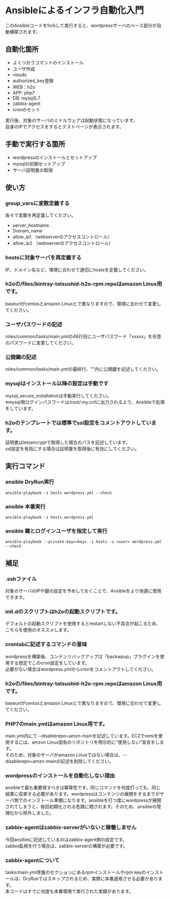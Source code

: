 # Ansibleによるインフラ自動化入門

このAnsibleコードをforkして実行すると、wordpressサーバのベース部分が自動構築されます。

## 自動化箇所
* よくつかうコマンドのインストール
* ユーザ作成
* visudo
* authorized_key登録
* WEB：h2o
* APP: php7
* DB: mysql5.7
* zabbix-agent
* cronのセット

実行後、対象のサーバのミドルウェアは起動状態になっています。<br>
自身のIPでアクセスをするとテストページが表示されます。

## 手動で実行する箇所
* wordpressのインストールとセットアップ
* mysqlの初期セットアップ
* サーバ証明書の取得

## 使い方
### group_varsに変数定義する
各々で変数を再定義してください。
* server_hostname
* Domain_name
* allow_ip1 （webserverのアクセスコントロール）
* allow_ip2 （webserverのアクセスコントロール）

### hostsに対象サーバを再定義する
IP、ドメイン名など、環境に合わせて適切にhostsを定義してください。

### h2oの/files/bintray-tatsushid-h2o-rpm.repoはamazon Linux用です。
baseurlがcentosとamazon Linuxとで異なりますので、環境に合わせて変更してください。

### ユーザパスワードの記述
roles/common/tasks/main.ymlの46行目にユーザパスワード「xxxxx」を任意のパスワードに変更してください。

### 公開鍵の記述
roles/common/tasks/main.ymlの最終行、""内に公開鍵を記述してください。

### mysqlはインストール以降の設定は手動です
mysql_secure_installationは手動実行してください。<br>
※mysql用ログインパスワードは/root/.my.cnfに出力されるよう、Ansibleで処理をしています。

### h2oのテンプレートでは標準でssl設定をコメントアウトしています。
証明書はletsencryptで取得した場合のパスを記述しています。<br>
ssl設定を有効にする場合は証明書を取得後に有効にしてください。


## 実行コマンド
### ansible DryRun実行
```
ansible-playbook -i hosts wordpress.yml --check
```

### ansible 本番実行
```
ansible-playbook -i hosts wordpress.yml
```

### ansible 鍵とログインユーザを指定して実行
```
ansible-playbook --private-key=<key> -i hosts -u <user> wordpress.yml --check
```

## 補足
### .sshファイル
対象のサーバのIPや鍵の設定を予めしておくことで、Ansibleをより快適に使用できます。

### init.dのスクリプトはh2oの起動スクリプトです。
デフォルトの起動スクリプトを使用するとrestartしない不具合が起こるため、こちらを使用のオススメします。

### crontabに記述するコマンドの意味
wordpressを構築後、コンテンツバックアップは「backwpup」プラグインを使用する想定でこのcron設定をしています。<br>
必要がない場合はwordpress.ymlからcronをコメントアウトしてください。

### h2oの/files/bintray-tatsushid-h2o-rpm.repoはamazon Linux用です。
baseurlがcentosとamazon Linuxとで異なりますので、環境に合わせて変更してください。

### PHP7のmain.ymlはamazon Linux用です。
main.yml内にて--disablerepo=amzn-mainを記述しています。EC2でremiを使用するには、amzon Linux固有のリポジトリを明示的に”使用しない”宣言をします。<br>
そのため、対象のサーバがamazon Linuxではない場合は、--disablerepo=amzn-mainの記述を削除してください。

### wordpressのインストールを自動化しない理由
ansibleで最も重要視すべきは冪等性です。同じコマンドを何度打っても、同じ結果に収束する必要があります。wordpressはコンテンツの展開をするまでがサーバ側でのインストール準備になります。ansibleを打つ度にwordpressが展開されてしまうと、毎回初期化される危険に晒されます。そのため、ansibleの管理化から除外しました。

### zabbix-agentはzabbix-serverがいないと稼働しません
今回ansibleに記述しているのはzabbix-agent側の設定です。<br>
zabbix監視を行う場合は、zabbix-serverの構築が必要です。

### zabbix-agentについて
tasks/main.yml序盤のセクションにあるrpmインストールやrpm keyのインストールは、DryRunではスキップされるため、実際に本番適用させる必要があります。<br>
本コードはすでに何度も本番環境で実行された実績があります。
